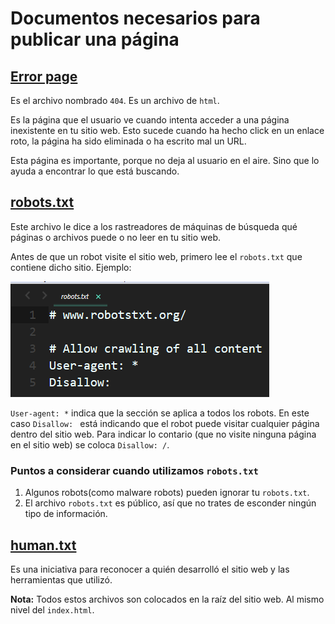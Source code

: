 # Documentos necesarios para publicar una página


## **[Error page](http://www.404errorpages.com/)**

Es el archivo nombrado `404`. Es un archivo de `html`.

Es la página que el usuario ve cuando intenta acceder a una página 
inexistente en tu sitio web. Esto sucede cuando ha hecho click en un enlace 
roto, la página ha sido eliminada o ha escrito mal un URL.

Esta página es importante, porque no deja al usuario en el aire. Sino que lo ayuda
a encontrar lo que está buscando.


## **[robots.txt](https://www.robotstxt.org)**

Este archivo le dice a los rastreadores de máquinas de búsqueda qué páginas o archivos puede o no leer en tu sitio web.

Antes de que un robot visite el sitio web, primero lee el `robots.txt` que contiene dicho sitio. Ejemplo:

![example-robots-1](images/example-robots-1.png)

`User-agent: *` indica que la sección se aplica a todos los robots. En este caso `Disallow: ` está indicando que el robot puede visitar cualquier página dentro del sitio web. Para indicar lo contario (que no visite ninguna página en el sitio web) se coloca `Disallow: /`.

### Puntos a considerar cuando utilizamos `robots.txt`

1. Algunos robots(como malware robots) pueden ignorar tu `robots.txt`.
2. El archivo `robots.txt` es público, así que no trates de esconder ningún tipo de información.

## **[human.txt](http://humanstxt.org/)**

Es una iniciativa para reconocer a quién desarrolló el sitio web y las herramientas
que utilizó.


**Nota:** Todos estos archivos son colocados en la raíz del sitio web. Al mismo nivel
del `index.html`. 